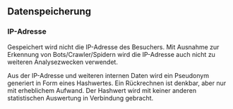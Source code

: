 ## Datenspeicherung

### IP-Adresse

Gespeichert wird nicht die IP-Adresse des Besuchers. Mit Ausnahme zur Erkennung
von Bots/Crawler/Spidern wird die IP-Adresse auch nicht zu weiteren
Analysezwecken verwendet.

Aus der IP-Adresse und weiteren internen Daten wird ein Pseudonym generiert in
Form eines Hashwertes. Ein Rückrechnen ist denkbar, aber nur mit erheblichem
Aufwand. Der Hashwert wird mit keiner anderen statistischen Auswertung in
Verbindung gebracht.
